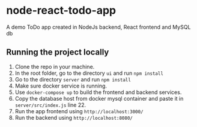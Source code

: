 # node-react-todo-app
A demo ToDo app created in NodeJs backend, React frontend and MySQL db

Running the project locally
-------------

1. Clone the repo in your machine.
2. In the root folder, go to the directory ``ui`` and run ```npm install```
3. Go to the directory ``server`` and run ```npm install```
4. Make sure docker service is running.
5. Use ```docker-compose up``` to build the frontend and backend services.
6. Copy the database host from docker mysql container and paste it in ```server/src/index.js``` line 22.
7. Run the app frontend using ```http://localhost:3000/```
8. Run the backend using ```http://localhost:8080/```
